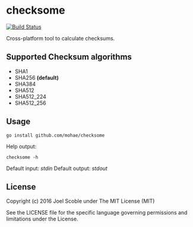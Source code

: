 # checksome

[![Build Status](https://travis-ci.org/mohae/checksome.png)](https://travis-ci.org/mohae/checksome)

Cross-platform tool to calculate checksums.

## Supported Checksum algorithms  
* SHA1  
* SHA256 __(default)__
* SHA384  
* SHA512  
* SHA512_224  
* SHA512_256  

## Usage

`go install github.com/mohae/checksome`

Help output:

    checksome -h
    
Default input: _stdin_
Default output: _stdout_

## License  
Copyright (c) 2016 Joel Scoble under The MIT License (MIT)

See the LICENSE file for the specific language governing permissions and limitations under the License.
